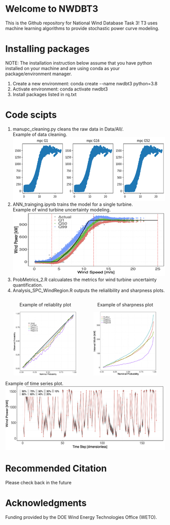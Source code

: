 # Welcome to NWDBT3
This is the Github repository for National Wind Database Task 3! T3 uses machine learning algorithms to provide stochastic power curve modeling.
# Installing packages
NOTE: The installation instruction below assume that you have python installed on your machine and are using conda as your package/environment manager.
1. Create a new environment: conda create --name nwdbt3 python=3.8  
2. Activate environment: conda activate nwdbt3  
3. Install packages listed in rq.txt
# Code scipts
1. manupc_cleaning.py cleans the raw data in Data/All/.<br>
   Example of data cleaning.<br>
   <img src="/images/data_clean.png" width="600" height="200" alt="Alt text">
3. ANN_trainging.ipynb trains the model for a single turbine.<br>
   Example of wind turbine uncertainty modeling.<br>
   <img src="/images/modeling_results.png" width="600" height="200" alt="Alt text">
5. ProbMetrics_2.R calcualates the metrics for wind turbine uncertainty quantification.
6. Analysis_SPC_WindRegion.R outputs the relialibility and sharpness plots.<br>
<div style="display: flex; justify-content: space-around;">
  <div>
    <p style="text-align: center;">Example of reliablity plot</p>
    <img src="/images/reliability.png" alt="First Image" style="width: 200px; display: block; margin-left: auto; margin-right: auto;">
  </div>
  <div>
    <p style="text-align: center;">Example of sharpness plot</p>
    <img src="/images/sharpness.png" alt="Second Image" style="width: 200px; display: block; margin-left: auto; margin-right: auto;">
  </div>
</div><br>
   Example of time series plot.<br>
   <img src="/images/TS.png" width="600" height="200" alt="Alt text"><br>
   
# Recommended Citation
Please check back in the future
# Acknowledgments
Funding provided by the DOE Wind Energy Technologies Office (WETO).
